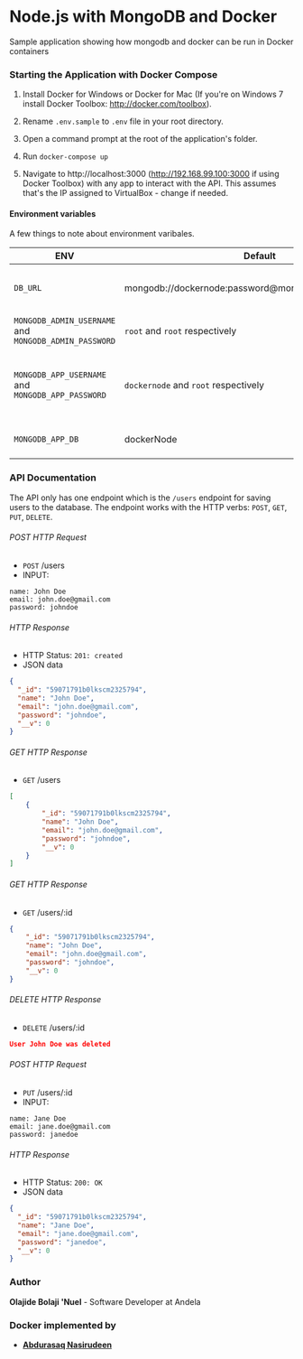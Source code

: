 # Node.js with MongoDB and Docker

Sample application showing how mongodb and docker can be run in Docker containers

### Starting the Application with Docker Compose

1. Install Docker for Windows or Docker for Mac (If you're on Windows 7 install Docker Toolbox: http://docker.com/toolbox).

2. Rename `.env.sample` to `.env` file in your root directory.

3. Open a command prompt at the root of the application's folder.

4. Run `docker-compose up`

5. Navigate to http://localhost:3000 (http://192.168.99.100:3000 if using Docker Toolbox) with any app to interact with the API. This assumes that's the IP assigned to VirtualBox - change if needed.

#### Environment variables
A few things to note about environment varibales.

ENV | Default | Note
--- | ------- | -----------------
`DB_URL` | mongodb://dockernode:password@mongo:27017/dockerNode | Database URL Where data will be stored and retrieved
`MONGODB_ADMIN_USERNAME` and `MONGODB_ADMIN_PASSWORD`| `root` and `root` respectively | Database authentication details
`MONGODB_APP_USERNAME` and `MONGODB_APP_PASSWORD`| `dockernode` and `root` respectively |  Used for setting the credentials for the application database |
`MONGODB_APP_DB` | dockerNode | Application Database name |

### API Documentation
The API only has one endpoint which is the `/users` endpoint for saving users to the database. The endpoint works with the HTTP verbs: `POST`, `GET`, `PUT`, `DELETE`.

###### POST HTTP Request
-   `POST` /users
-   INPUT:
```x-form-url-encoded
name: John Doe
email: john.doe@gmail.com
password: johndoe
```

###### HTTP Response

-   HTTP Status: `201: created`
-   JSON data
```json
{
  "_id": "59071791b0lkscm2325794",
  "name": "John Doe",
  "email": "john.doe@gmail.com",
  "password": "johndoe",
  "__v": 0
}
```

###### GET HTTP Response
-   `GET` /users

```json
[
    {
        "_id": "59071791b0lkscm2325794",
        "name": "John Doe",
        "email": "john.doe@gmail.com",
        "password": "johndoe",
        "__v": 0
    }
]
```

###### GET HTTP Response
-   `GET` /users/:id

```json
{
    "_id": "59071791b0lkscm2325794",
    "name": "John Doe",
    "email": "john.doe@gmail.com",
    "password": "johndoe",
    "__v": 0
}
```

###### DELETE HTTP Response
-   `DELETE` /users/:id

```json
User John Doe was deleted
```

###### POST HTTP Request
-   `PUT` /users/:id
-   INPUT:
```x-form-url-encoded
name: Jane Doe
email: jane.doe@gmail.com
password: janedoe
```

###### HTTP Response

-   HTTP Status: `200: OK`
-   JSON data
```json
{
  "_id": "59071791b0lkscm2325794",
  "name": "Jane Doe",
  "email": "jane.doe@gmail.com",
  "password": "janedoe",
  "__v": 0
}
```



### Author
**Olajide Bolaji 'Nuel** - Software Developer at Andela

### Docker implemented by
- [**Abdurasaq Nasirudeen**](http://twitter.com/dealwap)

